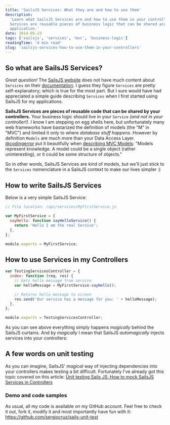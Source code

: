 ```yaml
---
title: 'SailsJS Services: What they are and how to use them'
description:
  'Learn what SailsJS Services are and how to use them in your controllers.
  Services are reusable pieces of business logic that can be shared across your
  application.'
date: 2014-05-23
tags: ['sailsjs', 'services', 'mvc', 'business-logic']
readingTime: '4 min read'
slug: 'sailsjs-services-how-to-use-them-in-your-controllers'
---
```


## So what are SailsJS Services?

_Great question!_ The
<a href="http://sailsjs.org" target="_blank" rel="noopener noreferrer">SailsJS
website</a> does not have much content about `Services` on their
<a href="http://sailsjs.org/#!documentation" target="_blank" rel="noopener noreferrer">documentation</a>.
I guess they figure `Services` are pretty self-explanatory; which is true for
the most part. But I sure would have had appreciated a simple guide describing
`Services` when I first started using SailsJS for my applications.

**SailsJS Services are pieces of reusable code that can be shared by your
controllers.** Your business logic should live in your `Service` _(and not in
your controller!)_. I know I am stepping on egg shells here, but unfortunately
many web frameworks have bastarized the definition of models (the "M" in "MVC")
and limited it only to where _database stuff happens_. However by definition
`Models` are much more than your Data Access Layer.
<a href="https://twitter.com/codinghorror" target="_blank" rel="noopener noreferrer">@codingerror</a>
put it beautifully when
<a href="http://blog.codinghorror.com/understanding-model-view-controller/" target="_blank" rel="noopener noreferrer">describing
MVC Models</a>: "Models represent knowledge. A model could be a single object
(rather uninteresting), or it could be some structure of objects."

So in other words, SailsJS Services are kind of models, but we'll just stick to
the `Services` nomenclature in a SailsJS context to make our lives simpler :)

## How to write SailsJS Services

Below is a very simple SailsJS Service:

```javascript
// File location: /api/services/MyFirstService.js

var MyFirstService = {
  sayHello: function sayHelloService() {
    return 'Hello I am the real Service';
  },
};

module.exports = MyFirstService;
```

## How to use Services in my Controllers

```javascript
var TestingServicesController = {
  index: function (req, res) {
    // Gets hello message from service
    var helloMessage = MyFirstService.sayHello();

    // Returns hello message to screen
    res.send('Our service has a message for you: ' + helloMessage);
  },
};

module.exports = TestingServicesController;
```

As you can see above everything simply happens _magically_ behind the SailsJS
curtains. And by _magically_ I mean that SailsJS _automagically_ injects
services into your controllers:

## A few words on unit testing

As you can imagine, SailsJS' _magical_ way of injecting dependencies into your
controllers makes testing a bit difficult. Fortunately I've already got this
topic covered on this article:
[Unit testing Sails JS: How to mock SailsJS Services in Controllers](/blog/unit-testing-sails-js-how-to-mock-sailsjs-services-in-controllers)

### Demo and code samples

As usual, all my code is available on my GitHub account. Feel free to check it
out, fork it, modify it and most importantly have fun with it:
<a href="https://github.com/sergiocruz/sails-unit-test" target="_blank" rel="noopener noreferrer">https://github.com/sergiocruz/sails-unit-test</a>

